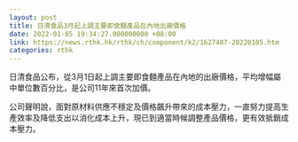 ```yaml
---
layout: post
title: 日清食品3月起上調主要即食麵產品在內地出廠價格
date: 2022-01-05 19:34:27.000000000 +08:00
link: https://news.rthk.hk/rthk/ch/component/k2/1627487-20220105.htm
categories: rthk
---
```


日清食品公布，從3月1日起上調主要即食麵產品在內地的出廠價格，平均增幅屬中單位數百分比，是公司11年來首次加價。

公司聲明說，面對原材料供應不穩定及價格飆升帶來的成本壓力，一直努力提高生產效率及降低支出以消化成本上升，現已到適當時候調整產品價格，更有效抵銷成本壓力。

